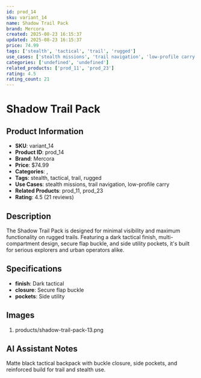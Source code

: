 ```yaml
---
id: prod_14
sku: variant_14
name: Shadow Trail Pack
brand: Mercora
created: 2025-08-23 16:15:37
updated: 2025-08-23 16:15:37
price: 74.99
tags: ['stealth', 'tactical', 'trail', 'rugged']
use_cases: ['stealth missions', 'trail navigation', 'low-profile carry']
categories: ['undefined', 'undefined']
related_products: ['prod_11', 'prod_23']
rating: 4.5
rating_count: 21
---
```


# Shadow Trail Pack

## Product Information
- **SKU**: variant_14
- **Product ID**: prod_14
- **Brand**: Mercora
- **Price**: $74.99
- **Categories**: , 
- **Tags**: stealth, tactical, trail, rugged
- **Use Cases**: stealth missions, trail navigation, low-profile carry
- **Related Products**: prod_11, prod_23
- **Rating**: 4.5 (21 reviews)

## Description
The Shadow Trail Pack is designed for minimal visibility and maximum functionality on rugged trails. Featuring a dark tactical finish, multi-compartment design, secure flap buckle, and side utility pockets, it's built for serious explorers and urban operators alike.

## Specifications
- **finish**: Dark tactical
- **closure**: Secure flap buckle
- **pockets**: Side utility

## Images
1. products/shadow-trail-pack-13.png

## AI Assistant Notes
Matte black tactical backpack with buckle closure, side pockets, and reinforced build for trail and stealth use.
